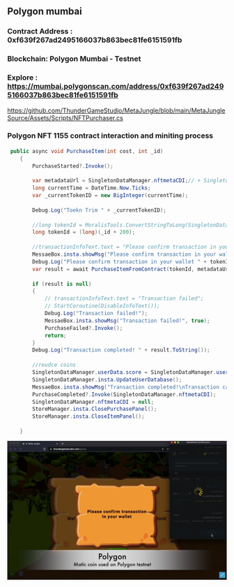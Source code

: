## Polygon mumbai

### Contract Address : 0xf639f267ad2495166037b863bec81fe6151591fb
### Blockchain: Polygon Mumbai - Testnet
### Explore : https://mumbai.polygonscan.com/address/0xf639f267ad2495166037b863bec81fe6151591fb

https://github.com/ThunderGameStudio/MetaJungle/blob/main/MetaJungleSource/Assets/Scripts/NFTPurchaser.cs

### Polygon NFT 1155 contract interaction and miniting process

``` c#
 public async void PurchaseItem(int cost, int _id)
    {
        PurchaseStarted?.Invoke();

        var metadataUrl = SingletonDataManager.nftmetaCDI;// + SingletonDataManager.postfixMetaUrl;
        long currentTime = DateTime.Now.Ticks;
        var _currentTokenID = new BigInteger(currentTime);

        Debug.Log("Toekn Trim " + _currentTokenID);

        //long tokenId = MoralisTools.ConvertStringToLong(SingletonDataManager.useruniqid);
        long tokenId = (long)(_id + 200);

        //transactionInfoText.text = "Please confirm transaction in your wallet";
        MessaeBox.insta.showMsg("Please confirm transaction in your wallet", false);
        Debug.Log("Please confirm transaction in your wallet " + tokenId);
        var result = await PurchaseItemFromContract(tokenId, metadataUrl);

        if (result is null)
        {
            // transactionInfoText.text = "Transaction failed";
            // StartCoroutine(DisableInfoText());
            Debug.Log("Transaction failed!");
            MessaeBox.insta.showMsg("Transaction failed!", true);
            PurchaseFailed?.Invoke();
            return;
        }
        Debug.Log("Transaction completed! " + result.ToString());

        //reudce coins
        SingletonDataManager.userData.score = SingletonDataManager.userData.score - cost;
        SingletonDataManager.insta.UpdateUserDatabase();
        MessaeBox.insta.showMsg("Transaction completed!\nTransaction can take some time to complete on blockchain", true);
        PurchaseCompleted?.Invoke(SingletonDataManager.nftmetaCDI);
        SingletonDataManager.nftmetaCDI = null;
        StoreManager.insta.ClosePurchasePanel();
        StoreManager.insta.CloseItemPanel();
        
    }
``` 
![Polygon use](/Images/PolygonMatic.jpg)
